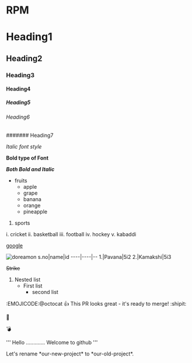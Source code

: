# RPM
# Heading1
## Heading2
### Heading3
#### Heading4
##### Heading5
###### Heading6
####### Heading7

*Italic font style*

**Bold type of Font**

***Both Bold and Italic***

* fruits
    * apple
    * grape
    * banana
    * orange
    * pineapple

1. sports

  i. cricket
  ii. basketball
  iii. football
  iv. hockey
  v. kabaddi
  
[google](https://www.google.com/)

![doreamon](https://f4.bcbits.com/img/a4227575367_10.jpg)
s.no|name|id
----|----|--
1.|Pavana|5i2
2.|Kamakshi|5i3

~~Strike~~

1. Nested list
    - First list
      - second list

:EMOJICODE:@octocat :+1: This PR looks great - it's ready to merge! :shipit:

:thinking:

:bomb:

'''
Hello .............
Welcome to github
'''

<!-- This content will not appear in the rendered Markdown -->

Let's rename \*our-new-project\* to \*our-old-project\*.

